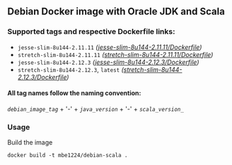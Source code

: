 ## Debian Docker image with Oracle JDK and Scala

### Supported tags and respective Dockerfile links:

* ```jesse-slim-8u144-2.11.11``` _\([jesse-slim-8u144-2.11.11/Dockerfile]\)_
* ```stretch-slim-8u144-2.11.11``` _\([stretch-slim-8u144-2.11.11/Dockerfile]\)_
* ```jesse-slim-8u144-2.12.3``` _\([jesse-slim-8u144-2.12.3/Dockerfile]\)_
* ```stretch-slim-8u144-2.12.3```, ```latest``` _\([stretch-slim-8u144-2.12.3/Dockerfile]\)_

#### All tag names follow the naming convention:
_```debian_image_tag```_ + '-' + _```java_version```_ + '-' + _```scala_version_```_

### Usage

Build the image
```shell
docker build -t mbe1224/debian-scala .
```

   [jesse-slim-8u144-2.11.11/Dockerfile]: <https://github.com/MihaiBogdanEugen/debian-scala/blob/jesse-slim-8u144-2.11.11/Dockerfile>
   [stretch-slim-8u144-2.11.11/Dockerfile]: <https://github.com/MihaiBogdanEugen/debian-scala/blob/stretch-slim-8u144-2.11.11/Dockerfile>
   [jesse-slim-8u144-2.12.3/Dockerfile]: <https://github.com/MihaiBogdanEugen/debian-scala/blob/jesse-slim-8u144-2.12.3/Dockerfile>
   [stretch-slim-8u144-2.12.3/Dockerfile]: <https://github.com/MihaiBogdanEugen/debian-scala/blob/stretch-slim-8u144-2.12.3/Dockerfile>